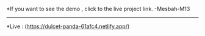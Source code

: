 *If you want to see the demo , click to the live project link.
-Mesbah-M13

***

*Live : (https://dulcet-panda-61afc4.netlify.app/)